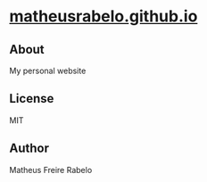 # [matheusrabelo.github.io](https://matheusrabelo.github.io)

## About

My personal website

## License

MIT

## Author

Matheus Freire Rabelo
